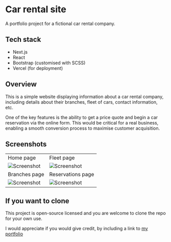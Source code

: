 # Car rental site

A portfolio project for a fictional car rental company. 

## Tech stack

- Next.js
- React
- Bootstrap (customised with SCSS)
- Vercel (for deployment)


## Overview

This is a simple website displaying information about a car rental company, including details about their branches, fleet of cars, contact information, etc.

One of the key features is the ability to get a price quote and begin a car reservation via the online form. This would be critical for a real business, enabling a smooth conversion process to maximise customer acquisition.


## Screenshots

|  |  |
|---|---|
|  Home page  | Fleet page |
|![Screenshot](https://github.com/ben-oldham1/car-rental/blob/main/screenshots/home.png)  |  ![Screenshot](https://github.com/ben-oldham1/car-rental/blob/main/screenshots/fleet.png) |
| Branches page |  Reservations page |
|![Screenshot](https://github.com/ben-oldham1/car-rental/blob/main/screenshots/branches.png)  |  ![Screenshot](https://github.com/ben-oldham1/car-rental/blob/main/screenshots/reserve.png) |


## If you want to clone

This project is open-source licensed and you are welcome to clone the repo for your own use. 

I would appreciate if you would give credit, by including a link to [my portfolio](https://benoldham.dev)

